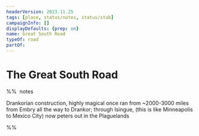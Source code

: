 ```yaml
---
headerVersion: 2023.11.25
tags: [place, status/notes, status/stub]
campaignInfo: []
displayDefaults: {prep: on}
name: Great South Road
typeOf: road
partOf:
---
```

# The Great South Road

%%  notes

Drankorian construction, highly magical
once ran from ~2000-3000 miles from  Embry all the way to Drankor; through Isingue, 
(this is like Minneapolis to Mexico City)
now peters out in the Plaguelands

%%